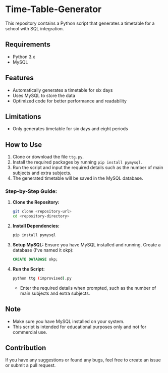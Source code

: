 # Time-Table-Generator

This repository contains a Python script that generates a timetable for a school with SQL integration.

## Requirements

- Python 3.x
- MySQL

## Features

- Automatically generates a timetable for six days
- Uses MySQL to store the data
- Optimized code for better performance and readability

## Limitations

- Only generates timetable for six days and eight periods

## How to Use

1. Clone or download the file `ttg.py`.
2. Install the required packages by running `pip install pymysql`.
3. Run the script and input the required details such as the number of main subjects and extra subjects.
4. The generated timetable will be saved in the MySQL database.

### Step-by-Step Guide:

1. **Clone the Repository:**
   ```sh
   git clone <repository-url>
   cd <repository-directory>
   ```

2. **Install Dependencies:**
   ```sh
   pip install pymysql
   ```

3. **Setup MySQL:**
   Ensure you have MySQL installed and running. Create a database (I've named it okp):
   ```sql
   CREATE DATABASE okp;
   ```

4. **Run the Script:**
   ```sh
   python ttg (improvised).py
   ```
   - Enter the required details when prompted, such as the number of main subjects and extra subjects.

## Note

- Make sure you have MySQL installed on your system.
- This script is intended for educational purposes only and not for commercial use.

## Contribution

If you have any suggestions or found any bugs, feel free to create an issue or submit a pull request.

